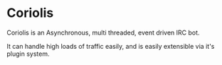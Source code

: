 Coriolis
========

Coriolis is an Asynchronous, multi threaded, event driven IRC bot.

It can handle high loads of traffic easily, and is easily extensible via it's plugin system.
